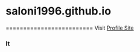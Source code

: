 # saloni1996.github.io
=========================
Visit [Profile Site](saloni1996.github.io)

### It
